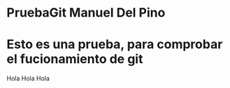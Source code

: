 # PruebaGit Manuel Del Pino
# Esto es una prueba, para comprobar el fucionamiento de git
Hola Hola Hola
